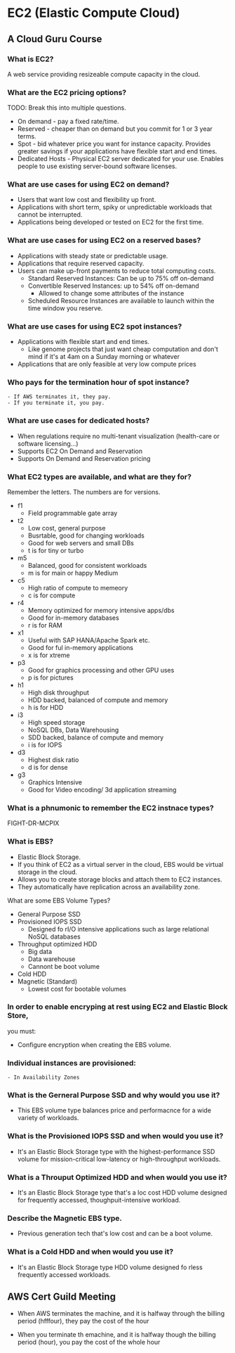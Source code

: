 # EC2 (Elastic Compute Cloud)
## A Cloud Guru Course
### What is EC2?
A web service providing resizeable compute capacity in the cloud.

### What are the EC2 pricing options?
TODO: Break this into multiple questions.
- On demand - pay a fixed rate/time.
- Reserved - cheaper than on demand but you commit for 1 or 3 year terms.
- Spot - bid whatever price you want for instance capacity. Provides greater 
savings if your applications have flexible start and end times.
- Dedicated Hosts - Physical EC2 server dedicated for your use. Enables 
people to use existing server-bound software licenses.

### What are use cases for using EC2 on demand?
- Users that want low cost and flexibility up front.
- Applications with short term, spiky or unpredictable workloads that cannot 
be interrupted.
- Applications being developed or tested on EC2 for the first time. 

### What are use cases for using EC2 on a reserved bases?
- Applications with steady state or predictable usage.
- Applications that require reserved capacity.
- Users can make up-front payments to reduce total computing costs.
    - Standard Reserved Instances: Can be up to 75% off on-demand
    - Convertible Reserved Instances: up to 54% off on-demand
        - Allowed to change some attributes of the instance
    - Scheduled Resource Instances are available to launch within the time 
    window you reserve.
    
### What are use cases for using EC2 spot instances?
- Applications with flexible start and end times.
    - Like genome projects that just want cheap computation and don't mind if
     it's at 4am on a Sunday morning or whatever
 - Applications that are only feasible at very low compute prices
 
 ### Who pays for the termination hour of spot instance?
    - If AWS terminates it, they pay.
    - If you terminate it, you pay.

### What are use cases for dedicated hosts?
- When regulations require no multi-tenant visualization (health-care or 
software licensing...)
- Supports EC2 On Demand and Reservation
- Supports On Demand and Reservation pricing

### What EC2 types are available, and what are they for?
Remember the letters. The numbers are for versions.
- f1
    - Field programmable gate array
- t2
    - Low cost, general purpose
    - Busrtable, good for changing workloads
    - Good for web servers and small DBs
    - t is for tiny or turbo
- m5
    - Balanced, good for consistent workloads
    - m is for main or happy Medium
- c5
    - High ratio of compute to memeory
    - c is for compute
- r4
    - Memory optimized for memory intensive apps/dbs
    - Good for in-memory databases
    - r is for RAM
- x1
    - Useful with SAP HANA/Apache Spark etc.
    - Good for ful in-memory applications
    - x is for xtreme
- p3
    - Good for graphics processing and other GPU uses
    - p is for pictures
- h1
    - High disk throughput
    - HDD backed, balanced of compute and memory
    - h is for HDD
- i3
    - High speed storage
    - NoSQL DBs, Data Warehousing
    - SDD backed, balance of compute and memory
    - i is for IOPS
- d3
    - Highest disk ratio
    - d is for dense
- g3
    - Graphics Intensive
    - Good for Video encoding/ 3d application streaming
    
### What is a phnumonic to remember the EC2 instnace types?
FIGHT-DR-MCPIX

### What is EBS?
- Elastic Block Storage.
- If you think of EC2 as a virtual server in the cloud, EBS would be virtual 
storage in the cloud.
- Allows you to create storage blocks and attach them to EC2 instances.
- They automatically have replication across an availability zone.

What are some EBS Volume Types?
- General Purpose SSD
- Provisioned IOPS SSD
    - Designed fo rI/O intensive applications such as large relational NoSQL
     databases
- Throughput optimized HDD
    - Big data
    - Data warehouse
    - Cannont be boot volume
- Cold HDD
- Magnetic (Standard)
    - Lowest cost for bootable volumes

### In order to enable encryping at rest using EC2 and Elastic Block Store, 
you must:
- Configure encryption when creating the EBS volume.

### Individual instances are provisioned:
    - In Availability Zones

### What is the Gerneral Purpose SSD and why would you use it?
- This EBS volume type balances price and performacnce for a wide variety of 
workloads.

### What is the Provisioned IOPS SSD and when would you use it?
- It's an Elastic Block Storage type with the highest-performance SSD volume 
for mission-critical low-latency or high-throughput workloads.

### What is a Throuput Optimized HDD and when would you use it?
- It's an Elastic Block Storage type that's a loc cost HDD volume designed 
for frequently accessed, thoughpuit-intensive workload.

### Describe the Magnetic EBS type.
- Previous generation tech that's low cost and can be a boot volume.

### What is a Cold HDD and when would you use it?
- It's an Elastic Block Storage type HDD volume designed fo rless frequently 
accessed workloads.

## AWS Cert Guild Meeting
* When AWS terminates the machine, and it is halfway through the billing 
period (hfffour), they pay the cost of the hour

* When you terminate th emachine, and it is halfway though the billing period
 (hour), you pay the cost of the whole hour